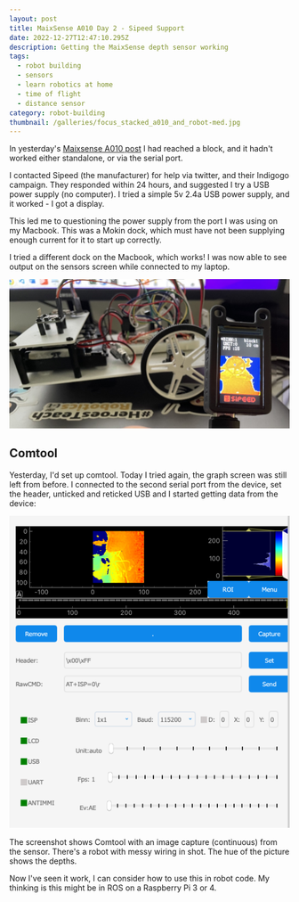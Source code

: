 ```yaml
---
layout: post
title: MaixSense A010 Day 2 - Sipeed Support
date: 2022-12-27T12:47:10.295Z
description: Getting the MaixSense depth sensor working
tags:
  - robot building
  - sensors
  - learn robotics at home
  - time of flight
  - distance sensor
category: robot-building
thumbnail: /galleries/focus_stacked_a010_and_robot-med.jpg
---
```

In yesterday's [Maixsense A010 post](/robot%20building/2022/12/26/maixsense-a010-first-impressions.html) I had reached a block, and it hadn't worked either standalone, or via the serial port.

I contacted Sipeed (the manufacturer) for help via twitter, and their Indigogo campaign. They responded within 24 hours, and suggested I try a USB power supply (no computer). I tried a simple 5v 2.4a USB power supply, and it worked - I got a display.

This led me to questioning the power supply from the port I was using on my Macbook. This was a Mokin dock, which must have not been supplying enough current for it to start up correctly.

I tried a different dock on the Macbook, which works! I was now able to see output on the sensors screen while connected to my laptop.

![The MaixSense A010 sensor sensing depth of a robot](/galleries/focus_stacked_a010_and_robot-med.jpg)

## Comtool

Yesterday, I'd set up comtool. Today I tried again, the graph screen was still left from before. I connected to the second serial port from the device, set the header, unticked and reticked USB and I started getting data from the device:

![Screenshot of the comtool](/galleries/screenshot-2022-12-27-at-12.45.09.png)

The screenshot shows Comtool with an image capture (continuous) from the sensor. There's a robot with messy wiring in shot. The hue of the picture shows the depths.

Now I've seen it work, I can consider how to use this in robot code. My thinking is this might be in ROS on a Raspberry Pi 3 or 4.
